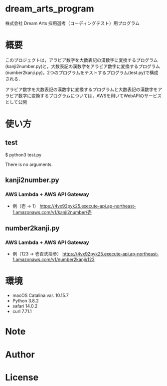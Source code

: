 # dream_arts_program
株式会社 Dream Arts 採用選考（コーディングテスト）用プログラム
# 概要
このプロジェクトは，アラビア数字を大数表記の漢数字に変換するプログラム(kanji2number.py)と，大数表記の漢数字をアラビア数字に変換するプログラム(number2kanji.py)，2つのプログラムをテストするプログラム(test.py)で構成される．

アラビア数字を大数表記の漢数字に変換するプログラムと大数表記の漢数字をアラビア数字に変換するプログラムについては，AWSを用いてWebAPIのサービスとして公開

# 使い方
## test

$ python3 test.py

There is no arguments.

## kanji2number.py

### AWS Lambda + AWS API Gateway
- 例（壱 → 1）
<https://4vx92pyk25.execute-api.ap-northeast-1.amazonaws.com/v1/kanji2number/壱>


## number2kanji.py
### AWS Lambda + AWS API Gateway
- 例（123 → 壱百弐拾参）
<https://4vx92pyk25.execute-api.ap-northeast-1.amazonaws.com/v1/number2kanji/123>

# 環境
- macOS Catalina var. 10.15.7
- Python 3.8.2
- safari 14.0.2
- curl 7.71.1

# Note

# Author

# License
